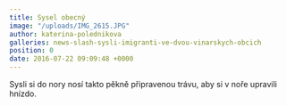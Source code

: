 ```yaml
---
title: Sysel obecný
image: "/uploads/IMG_2615.JPG"
author: katerina-polednikova
galleries: news-slash-sysli-imigranti-ve-dvou-vinarskych-obcich
position: 0
date: 2016-07-22 09:09:48 +0000
---
```

Sysli si do nory nosí takto pěkně připravenou trávu, aby si v noře
upravili hnízdo.
